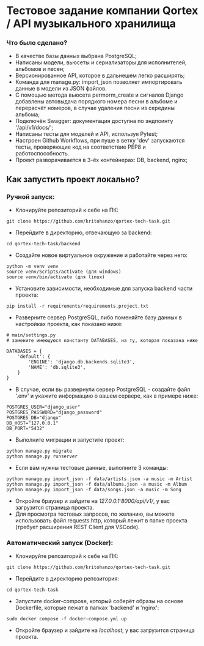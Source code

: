 # Тестовое задание компании Qortex / API музыкального хранилища

### Что было сделано?
* В качестве базы данных выбрана PostgreSQL;
* Написаны модели, вьюсеты и сериализаторы для исполнителей, альбомов и песен;
* Версионированное API, которое в дальнешем легко расширять;
* Команда для manage.py: import_json позволяет импортировать данные в модели из JSON файлов.
* С помощью метода вьюсета permorm_create и сигналов Django добавлены автовыдача порядкого номера песни в альбоме и перерасчёт номеров, в случае удаления песни из середины альбома;
* Подключён Swagger: документация доступна по эндпоинту '/api/v1/docs/';
* Написаны тесты для моделей и API, используя Pytest;
* Настроен Github Workflows, при пуше в ветку 'dev' запускаются тесты, проверяющие код на соответствие PEP8 и работоспособность.
* Проект разворачивается в 3-ёх контейнерах: DB, backend, nginx;

## Как запустить проект локально?

### Ручной запуск:
* Клонируйте репозиторий к себе на ПК:
```
git clone https://github.com/kritohanzo/qortex-tech-task.git
```
* Перейдите в директорию, отвечающую за backend:
```
cd qortex-tech-task/backend
```
* Создайте новое виртуальное окружение и работайте через него:
```
python -m venv venv
source venv/Scripts/activate (для windows)
source venv/bin/activate (для linux)
```
* Установите зависимости, необходимые для запуска backend части проекта:
```
pip install -r requirements/requirements.project.txt
```
* Разверните сервер PostgreSQL, либо поменяйте базу данных в настройках проекта, как показано ниже:
```
# main/settings.py
# замените имеющуюся константу DATABASES, на ту, которая показана ниже

DATABASES = {
    'default': {
        'ENGINE': 'django.db.backends.sqlite3',
        'NAME': 'db.sqlite3',
    }
}
```
* В случае, если вы развернули сервер PostgreSQL - создайте файл '.env' и укажите информацию о вашем сервере, как в примере ниже:
```
POSTGRES_USER="django_user"
POSTGRES_PASSWORD="django_password"
POSTGRES_DB="django"
DB_HOST="127.0.0.1"
DB_PORT="5432"
```
* Выполните миграции и запустите проект:
```
python manage.py migrate
python manage.py runserver
```
* Если вам нужны тестовые данные, выполните 3 команды:
```
python manage.py import_json -f data/artists.json -a music -m Artist
python manage.py import_json -f data/albums.json -a music -m Album
python manage.py import_json -f data/songs.json -a music -m Song
```
* Откройте браузер и зайдите на *127.0.0.1:8000/api/v1/*, у вас загрузится страница проекта.
* Для просмотра тестовых запросов, по желанию, вы можете использовать файл requests.http, который лежит в папке проекта (требует расширения REST Client для VSCode).

### Автоматический запуск (Docker):
* Клонируйте репозиторий к себе на ПК:
```
git clone https://github.com/kritohanzo/qortex-tech-task.git
```
* Перейдите в директорию репозитория:
```
cd qortex-tech-task
```
* Запустите docker-compose, который соберёт образы на основе Dockerfile, которые лежат в папках 'backend' и 'nginx':
```
sudo docker compose -f docker-compose.yml up
```
* Откройте браузер и зайдите на *localhost*, у вас загрузится страница проекта.
